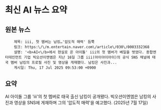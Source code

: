 # 최신 AI 뉴스 요약

## 원본 뉴스
		제목: iii, 첫 멤버는 남킹…'압도적 매력' 듬뿍
		링크: https:\/\/m.entertain.naver.com\/article\/030\/0003332368
		설명: '<b>AI<\/b>에서 현실로 온 아이돌' iii의 첫 멤버가 베일을 벗었다. 종합엔터테인먼트 기업 빅오션이엔엠은 지난 16일 그룹 iii(아이아이아이)의 공식 SNS 채널에 태국 멤버 남킹의 프로필 사진 및 영상을 게재했다. 남킹은 사진과... 
		게시일: Thu, 17 Jul 2025 09:53:00 +0900


## 요약
AI 아이돌 그룹 'iii'의 첫 멤버로 태국 출신 남킹이 공개됐다. 빅오션이엔엠은 남킹의 사진과 영상을 SNS에 게재하며 그의 '압도적 매력'을 예고했다. (2025년 7월 17일)
